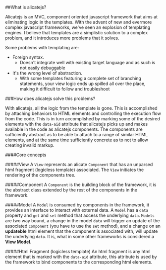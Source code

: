 ##What is alicatejs?

Alicatejs is an MVC, component oriented javascript framework that aims at eliminating logic in the templates.
With the advent of new and evermore complex javascript frameworks, we've seen an explosion of templating engines. I believe
that templates are a simplistic solution to a complex problem, and it introduces more problems that it solves.

Some problems with templating are:
- Foreign syntax.
    - Doesn't integrate well with existing target language and as such is not easily debuggable
- It's the wrong level of abstraction.
    - With some templates featuring a complete set of branching statements,
      your view logic ends up spilled all over the place, making it difficult to
      follow and troubleshoot

###How does alicatejs solve this problems?

With alicatejs, all the logic from the template is gone. This is accomplished by attaching behaviors to HTML elements
and controlling the execution flow from the code. This is in turn accomplished by marking some of the desired elements with
the `data-aid` attribute that alicatejs picks up and makes available in the code as alicatejs components. The components are sufficiently
abstract as to be able to attach to a range of similar HTML elements, and at the same time sufficiently concrete as to
not to allow creating invalid markup. 

####Core concepts

#####View
A `View` represents an alicate `Component` that has an unparsed html fragment (logicless template) associated. The `View` initiates the rendering of the components tree.

#####Component
A `Component` is the building block of the framework, it is the abstract class extended by the rest of the components in the framework. 

#####Model
A `Model` is consumed by components in the framework, it provides an interface to interact with external data. A `Model` has a `data` property and `get` and `set` method that access the underlying `data`. `Models` are two way bound, a change in the model `data` will trigger an update of the associated `Component` (you have to use the `set` method),  and a change on an **updateble** html element that the component is associated with, will update the underlying `data`. It is, what in some other frameworks is considered a **View Model**.

#####Html Fragment (logicless template)
An html fragment is any html element that is marked with the `data-aid` attribute, this attribute is used by the framework to bind components to the corresponding html elements.

